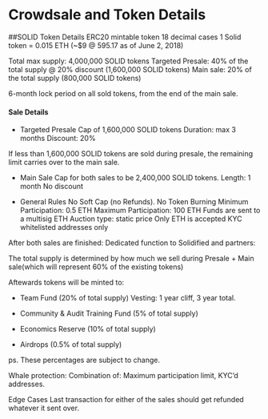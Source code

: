 # Crowdsale and Token Details

##SOLID Token Details
ERC20 mintable token
18 decimal cases
1 Solid token = 0.015 ETH (~$9 @ 595.17 as of June 2, 2018)

Total max supply: 4,000,000 SOLID tokens
Targeted Presale: 40% of the total supply @ 20% discount (1,600,000 SOLID tokens)
Main sale: 20% of the total supply (800,000 SOLID tokens)

6-month lock period on all sold tokens, from the end of the main sale.

#### Sale Details
- Targeted Presale
Cap of 1,600,000 SOLID tokens
Duration: max 3 months
Discount: 20%

If less than 1,600,000 SOLID tokens are sold during presale, the remaining limit carries over to the main sale.

- Main Sale
Cap for both sales to be 2,400,000 SOLID tokens.
Length: 1 month
No discount

- General Rules
No Soft Cap (no Refunds).
No Token Burning
Minimum Participation: 0.5 ETH
Maximum Participation: 100 ETH
Funds are sent to a multisig ETH
Auction type: static price
Only ETH is accepted
KYC whitelisted addresses only


After both sales are finished:
Dedicated function to Solidified and partners:

The total supply is determined by how much we sell during Presale + Main sale(which will represent 60% of the existing tokens)

Aftewards tokens will be minted to:
* Team Fund (20% of total supply)
Vesting: 1 year cliff, 3 year total.

* Community & Audit Training Fund (5% of total supply)

* Economics Reserve (10% of total supply)

* Airdrops (0.5% of total supply)

ps. These percentages are subject to change.


Whale protection:  Combination of: Maximum participation limit, KYC’d addresses.

Edge Cases
Last transaction for either of the sales should get refunded whatever it sent over.
